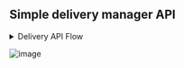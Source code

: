 <h2> Simple delivery manager API </h2>

<details>
   <summary>Delivery API Flow</summary>

```
title Delivery Flow

participant Mailer
participant Buyer
participant Producer
participant API
participant MS

Buyer -> Producer:requisita a compra \ndo produto
Producer -> API: Envia dados de entrega \npara o serviço
API -> MS: Valida e registra \nos dados para delivery
MS --> Producer: Devolve o sucesso da transação
Mailer -> API: Consulta lista de produtos disponiveis para delivery
API --> Mailer: Devolve lista de produtos
Mailer -> API: Requisita um produto para entregar
API -> MS: Atualiza status e dados de \do entregador
API -->Mailer: Confirma a solicitação
Mailer ->API: Atualiza status da entrega
API -->Mailer: Confirma a solicitação
Mailer ->API: Confirma a entrega
API -> MS: Registra dados da entrega
MS->API: Confirma atualizacao do registro
API -->Mailer: Confirma a finalização do serviço
```
</details>

  ![image](https://user-images.githubusercontent.com/4924002/126730780-80b2db6b-7689-4682-b0b7-1029209e7a2b.png)

